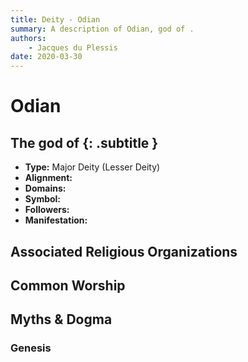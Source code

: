 ```yaml
---
title: Deity - Odian
summary: A description of Odian, god of .
authors:
    - Jacques du Plessis
date: 2020-03-30
---
```

# Odian
## The god of  {: .subtitle }

* **Type:** Major Deity (Lesser Deity)
* **Alignment:** 
* **Domains:** 
* **Symbol:** 
* **Followers:** 
* **Manifestation:**  

## Associated Religious Organizations

## Common Worship

## Myths & Dogma
### Genesis